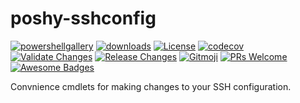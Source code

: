 # poshy-sshconfig

[![powershellgallery](https://img.shields.io/powershellgallery/v/poshy-sshconfig.svg)](https://www.powershellgallery.com/packages/poshy-sshconfig)
[![downloads](https://img.shields.io/powershellgallery/dt/poshy-sshconfig.svg)](https://www.powershellgallery.com/packages/poshy-sshconfig)
[![License](https://img.shields.io/github/license/pwshrc/poshy-sshconfig)](./LICENSE.txt)
[![codecov](https://codecov.io/gh/pwshrc/poshy-sshconfig/branch/main/graph/badge.svg)](https://codecov.io/gh/pwshrc/poshy-sshconfig)
[![Validate Changes](https://github.com/pwshrc/poshy-sshconfig/actions/workflows/validate.yml/badge.svg)](https://github.com/pwshrc/poshy-sshconfig/actions/workflows/validate.yml)
[![Release Changes](https://github.com/pwshrc/poshy-sshconfig/actions/workflows/release.yml/badge.svg)](https://github.com/pwshrc/poshy-sshconfig/actions/workflows/release.yml)
[![Gitmoji](https://img.shields.io/badge/gitmoji-%20😜%20😍-FFDD67.svg?style=flat-square)](https://gitmoji.carloscuesta.me/)
[![PRs Welcome](https://img.shields.io/badge/PRs-welcome-brightgreen.svg?style=flat-square)](http://makeapullrequest.com)
[![Awesome Badges](https://img.shields.io/badge/badges-awesome-green.svg)](https://github.com/Naereen/badges)

Convnience cmdlets for making changes to your SSH configuration.

